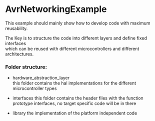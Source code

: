 # AvrNetworkingExample

This example should mainly show how to develop code with maximum reusability.

The Key is to structure the code into different layers and define fixed interfaces  
which can be reused with different microcontrollers and different architectures.

### Folder structure:

* hardware_abstraction_layer  
this folder contains the hal implementations for the different microcontroller types

* interfaces
this folder contains the header files with the function prototype interfaces, no target specific code will be in there

* library
the implementation of the platform independent code
